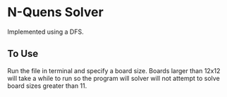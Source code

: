 # N-Quens Solver

Implemented using a DFS.

## To Use

Run the file in terminal and specify a board size. Boards larger than 12x12 will take a while to run so the program will solver will not attempt to solve board sizes greater than 11.
